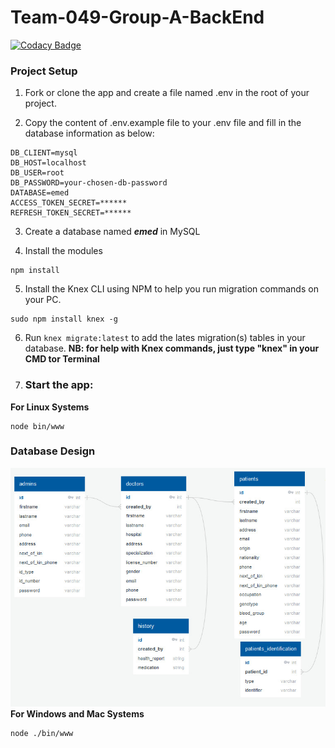 # Team-049-Group-A-BackEnd

[![Codacy Badge](https://api.codacy.com/project/badge/Grade/3543386bc16a4fcc8e9f7b7a66aa4ab3)](https://app.codacy.com/gh/BuildForSDGCohort2/Team-049-Group-A-BackEnd?utm_source=github.com&utm_medium=referral&utm_content=BuildForSDGCohort2/Team-049-Group-A-BackEnd&utm_campaign=Badge_Grade_Settings)

### Project Setup

1. Fork or clone the app and create a file named .env in the root of your project.

2. Copy the content of .env.example file to your .env file and fill in the database information as below:

```
DB_CLIENT=mysql
DB_HOST=localhost
DB_USER=root
DB_PASSWORD=your-chosen-db-password
DATABASE=emed
ACCESS_TOKEN_SECRET=******
REFRESH_TOKEN_SECRET=******
```

3. Create a database named **_emed_** in MySQL

4. Install the modules

```
npm install
```

5. Install the Knex CLI using NPM to help you run migration commands on your PC.

```
sudo npm install knex -g
```

6. Run `knex migrate:latest` to add the lates migration(s) tables in your database.
   **NB: for help with Knex commands, just type "knex" in your CMD tor Terminal**

7. ### Start the app:

**For Linux Systems**

```
node bin/www
```

### Database Design

![Database Design](database-design.jpeg)
**For Windows and Mac Systems**

```
node ./bin/www
```
